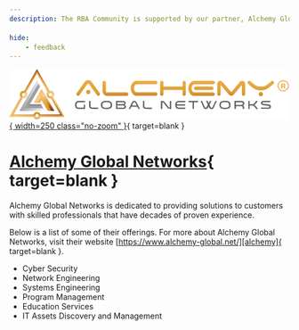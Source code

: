 ```yaml
---
description: The RBA Community is supported by our partner, Alchemy Global Networks. Alchemy Global Networks is dedicated to providing solutions to customers with skilled professionals that have decades of proven experience.

hide:
    - feedback
---
```


[![Alchemy Global Networks](/assets/partners/alchemy/alchemy_logo.svg){ width=250 class="no-zoom" }][alchemy]{ target=blank }

# [Alchemy Global Networks][alchemy]{ target=blank }

Alchemy Global Networks is dedicated to providing solutions to customers with skilled professionals that have decades of proven experience.

Below is a list of some of their offerings. For more about Alchemy Global Networks, visit their website [https://www.alchemy-global.net/][alchemy]{ target=blank }.

- Cyber Security
- Network Engineering
- Systems Engineering
- Program Management
- Education Services
- IT Assets Discovery and Management

[alchemy]: https://www.alchemy-global.net/